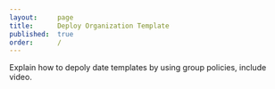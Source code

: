 ```yaml
---
layout:     page
title:      Deploy Organization Template
published:  true
order:      /
---
```


<todo assign="marco">Explain how to depoly date templates by using group policies, include video.</todo>